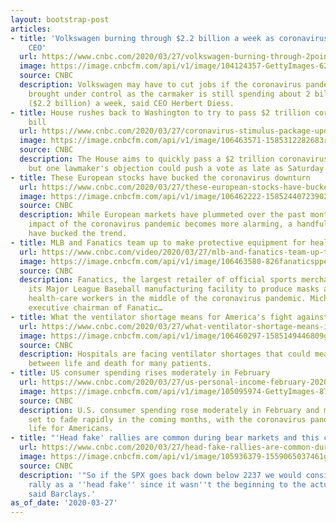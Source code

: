 ```yaml
---
layout: bootstrap-post
articles:
- title: 'Volkswagen burning through $2.2 billion a week as coronavirus halts production:
    CEO'
  url: https://www.cnbc.com/2020/03/27/volkswagen-burning-through-2point2-billion-a-week-amid-coronavirus.html
  image: https://image.cnbcfm.com/api/v1/image/104124357-GettyImages-625029926.jpg?v=1585316667
  source: CNBC
  description: Volkswagen may have to cut jobs if the coronavirus pandemic is not
    brought under control as the carmaker is still spending about 2 billion euros
    ($2.2 billion) a week, said CEO Herbert Diess.
- title: House rushes back to Washington to try to pass $2 trillion coronavirus stimulus
    bill
  url: https://www.cnbc.com/2020/03/27/coronavirus-stimulus-package-updates-house-to-vote-on-relief-bill.html
  image: https://image.cnbcfm.com/api/v1/image/106463571-1585312282683rts37b0n.jpg?v=1585312460
  source: CNBC
  description: The House aims to quickly pass a $2 trillion coronavirus stimulus plan,
    but one lawmaker's objection could push a vote as late as Saturday.
- title: These European stocks have bucked the coronavirus downturn
  url: https://www.cnbc.com/2020/03/27/these-european-stocks-have-bucked-the-coronavirus-downturn.html
  image: https://image.cnbcfm.com/api/v1/image/106462222-158524407239020200326_top_euro_virus_stocks.png?v=1585244087
  source: CNBC
  description: While European markets have plummeted over the past month as the economic
    impact of the coronavirus pandemic becomes more alarming, a handful of stocks
    have bucked the trend.
- title: MLB and Fanatics team up to make protective equipment for health-care workers
  url: https://www.cnbc.com/video/2020/03/27/mlb-and-fanatics-team-up-to-make-protective-equipment-for-health-care-workers.html
  image: https://image.cnbcfm.com/api/v1/image/106463580-826fanaticsppefull.jpg?v=1585312454
  source: CNBC
  description: Fanatics, the largest retailer of official sports merchandise, is using
    its Major League Baseball manufacturing facility to produce masks and gowns for
    health-care workers in the middle of the coronavirus pandemic. Michael Rubin,
    executive chairman of Fanatic…
- title: What the ventilator shortage means for America's fight against the coronavirus
  url: https://www.cnbc.com/2020/03/27/what-ventilator-shortage-means-in-us-fight-against-the-coronavirus.html
  image: https://image.cnbcfm.com/api/v1/image/106460297-1585149446809gettyimages-200450645-001.jpg?v=1585150086
  source: CNBC
  description: Hospitals are facing ventilator shortages that could mean the difference
    between life and death for many patients.
- title: US consumer spending rises moderately in February
  url: https://www.cnbc.com/2020/03/27/us-personal-income-february-2020.html
  image: https://image.cnbcfm.com/api/v1/image/105095974-GettyImages-878290518.jpg?v=1585259903
  source: CNBC
  description: U.S. consumer spending rose moderately in February and momentum is
    set to fade rapidly in the coming months, with the coronavirus pandemic upending
    life for Americans.
- title: "'Head fake' rallies are common during bear markets and this could be one"
  url: https://www.cnbc.com/2020/03/27/head-fake-rallies-are-common-during-bear-markets-and-this-could-be-one.html
  image: https://image.cnbcfm.com/api/v1/image/105936379-1559065037461gettyimages-1145826194.jpeg?v=1565722086
  source: CNBC
  description: '"So if the SPX goes back down below 2237 we would consider this ~18%
    rally as a ''head fake'' since it wasn''t the beginning to the actual recovery,"
    said Barclays.'
as_of_date: '2020-03-27'
---
```


